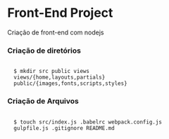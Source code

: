 # Front-End Project
  Criação de front-end com nodejs

### Criação de diretórios
```

  $ mkdir src public views
  views/{home,layouts,partials}
  public/{images,fonts,scripts,styles}

```

### Criação de Arquivos
```

  $ touch src/index.js .babelrc webpack.config.js
  gulpfile.js .gitignore README.md

```
